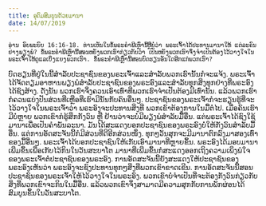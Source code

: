 ```yaml
---
title: ອຸດົມສົມບູນດ້ວຍມານາ
date: 14/07/2019
---
```


`ອ່ານ ອົບພະຍົບ 16:16-18. ທ່ານເຫັນໃນຂໍ້ພຣະຄຳພີເຫຼົ່ານີ້ຫຼືບໍ່ວ່າ ພຣະເຈົ້າໄດ້ປະທານມານາໃຫ້ ແຕ່ລະຄົນຢ່າງພຽງພໍ? ຂໍ້ພຣະຄຳພີເຫຼົ່ານີ້ສອນຫຍັງພວກເຮົາກ່ຽວກັບວ່າ ເປັນຫຍັງພວກເຮົາຈຶ່ງຈຳເປັນຕ້ອງໄວ້ວາງໃຈໃນພຣະເຈົ້າໃຫ້ດູແລເບິ່ງແຍງພວກເຮົາ. ຂໍ້ພຣະຄຳພີເຫຼົ່ານີ້ສອນບົດຮຽນອັນໃດອີກແກ່ພວກເຮົາ?`

ບົດຮຽນທີ່ຢູ່ໃນນີ້ສຳລັບປະຊາຊົນຂອງພຣະເຈົ້າແລະສຳລັບພວກເຮົານັ້ນກໍຈະແຈ້ງ. ພຣະເຈົ້າໄດ້ຈັດຕຽມອາຫານພຽງພໍສຳລັບປະຊາຊົນຂອງພຣະອົງແລະສຳລັບທຸກສິ່ງທຸກຢ່າງທີ່ພຣະອົງໄດ້ຊົງສ້າງ. ດັ່ງນັ້ນ ພວກເຮົາຈຶ່ງຄວນເອົາເທົ່າທີ່ພວກເຮົາຈຳເປັນຕ້ອງມີເທົ່ານັ້ນ. ແລ້ວພວກເຮົາກໍຄວນແບ່ງປັນສ່ວນທີ່ເຫຼືອທີ່ເຮົາມີນັ້ນກັບຄົນອື່ນໆ. ປະຊາຊົນຂອງພຣະເຈົ້າກໍຈະຮຽນຮູ້ທີ່ຈະໄວ້ວາງໃຈໃນພຣະເຈົ້າວ່າ ພຣະອົງຈະປະທານສິ່ງທີ່ ພວກເຂົາຕ້ອງການໃນມື້ຕໍ່ໄປ. ເມື່ອຄົນເຮົາມີບໍ່ຫຼາຍ ພວກເຂົາກໍຮູ້ສຶກກັງວົນ ຫຼື ຢ້ານວ່າຈະບໍ່ມີພຽງພໍສຳລັບມື້ອື່ນ. ແຕ່ພຣະເຈົ້າໄດ້ຊົງໃຊ້ມານາເພື່ອເປັນຄຳພັນລະນາ. ມັນໄດ້ສະແດງບອກປະຊາຊົນຂອງພຣະອົງບໍ່ໃຫ້ກັງວົນສຳລັບມື້ອື່ນ. ແຕ່ການອັດສະຈັນນີ້ກໍມີສ່ວນທີ່ດີອີກສ່ວນໜຶ່ງ. ທຸກໆວັນສຸກຈະມີມານາຕົກລົງມາສອງເທົ່າຂອງມື້ອື່ນໆ. ພຣະເຈົ້າໄດ້ບອກປະຊາຊົນໃຫ້ເກັບເອົາມານາທີ່ຫຼາຍຂຶ້ນ. ພຣະອົງໄດ້ມອບມານາເພີ່ມຂຶ້ນເພື່ອເກັບໄວ້ກິນໃນວັນສະບາໂຕ ມານາທີ່ເພີ່ມຂຶ້ນກໍສະແດງອອກເຖິງຄວາມເພິ່ງພໍໃຈຂອງພຣະເຈົ້າຕໍ່ປະຊາຊົນຂອງພຣະອົງ. ການອັດສະຈັນນີ້ຍັງສະແດງໃຫ້ປະຊາຊົນຂອງພຣະອົງເຫັນວ່າ ພຣະອົງຈະຊົງປະທານທຸກໆສິ່ງທີ່ພວກເຂົາຂາດເຂີນ. ການອັດສະຈັນນີ້ສອນປະຊາຊົນຂອງພຣະເຈົ້າໃຫ້ໄວ້ວາງໃຈໃນພຣະອົງ. ພວກເຂົາບໍ່ຈຳເປັນທີ່ຈະຕ້ອງກັງວົນກ່ຽວກັບສິ່ງທີ່ພວກເຂົາຈະກິນໃນມື້ອື່ນ. ແລ້ວພວກເຂົາຈຶ່ງສາມາດມີຄວາມສຸກກັບການພັກຜ່ອນໄດ້ສົມບູນຂຶ້ນໃນວັນສະບາໂຕ.
